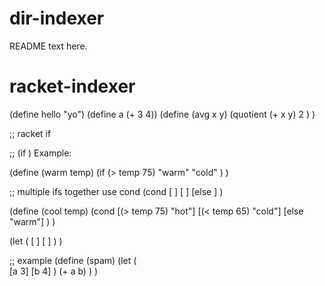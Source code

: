 dir-indexer
===========
README text here.
# racket-indexer

(define hello "yo")
(define a (+ 3 4))
(define (avg x y)
    (quotient (+ x y) 
        2
    )
)

;; racket if

;; (if <predicate> <consequent> <alternative>)
Example:

(define (warm temp)
    (if (> temp 75)
        "warm"
        "cold"
    )
)


;; multiple ifs together use cond
(cond 
    [<test1> <result>] 
    [<test2> <result>] 
    [else <result>]
)


(define (cool temp)
    (cond
        [(> temp 75) "hot"]
        [(< temp 65) "cold"]
        [else "warm"]
    )
)

(let
    (
        [<variable1> <value1>]
        [<variable2> <value2>]
    )
    <body>
)

;; example
(define (spam)
    (let    (  
                [a 3]
                [b 4]
            )
        (+ a b)
    )
)

